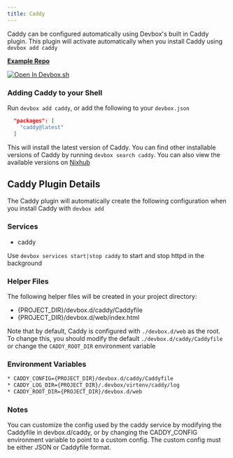 ```yaml
---
title: Caddy
---
```


Caddy can be configured automatically using Devbox's built in Caddy plugin. This plugin will activate automatically when you install Caddy using `devbox add caddy`

[**Example Repo**](https://github.com/jetify-com/devbox/tree/main/examples/servers/caddy)

[![Open In Devbox.sh](https://www.jetify.com/img/devbox/open-in-devbox.svg)](https://devbox.sh/open/templates/caddy)

### Adding Caddy to your Shell

Run `devbox add caddy`, or add the following to your `devbox.json`

```json
  "packages": [
    "caddy@latest"
  ]
```

This will install the latest version of Caddy. You can find other installable versions of Caddy by running `devbox search caddy`. You can also view the available versions on [Nixhub](https://www.nixhub.io/packages/caddy)

## Caddy Plugin Details

The Caddy plugin will automatically create the following configuration when you install Caddy with `devbox add`

### Services
* caddy

Use `devbox services start|stop caddy` to start and stop httpd in the background

### Helper Files
The following helper files will be created in your project directory:

* \{PROJECT_DIR\}/devbox.d/caddy/Caddyfile
* \{PROJECT_DIR\}/devbox.d/web/index.html

Note that by default, Caddy is configured with `./devbox.d/web` as the root. To change this, you should modify the default `./devbox.d/caddy/Caddyfile` or change the `CADDY_ROOT_DIR` environment variable

### Environment Variables
```bash
* CADDY_CONFIG={PROJECT_DIR}/devbox.d/caddy/Caddyfile
* CADDY_LOG_DIR={PROJECT_DIR}/.devbox/virtenv/caddy/log
* CADDY_ROOT_DIR={PROJECT_DIR}/devbox.d/web
```

### Notes

You can customize the config used by the caddy service by modifying the Caddyfile in devbox.d/caddy, or by changing the CADDY_CONFIG environment variable to point to a custom config. The custom config must be either JSON or Caddyfile format.
